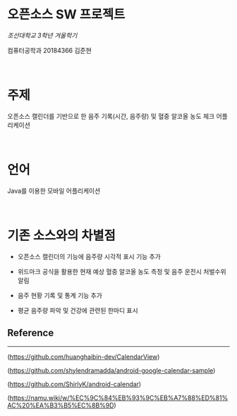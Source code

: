 # 오픈소스 SW 프로젝트

*조선대학교 3학년 겨울학기*

컴퓨터공학과 20184366 김준현

<br>

# 주제

오픈소스 캘린더를 기반으로 한 음주 기록(시간, 음주량) 및 혈중 알코올 농도 체크 어플리케이션

<br>

# 언어

Java를 이용한 모바일 어플리케이션

<br>

# 기존 소스와의 차별점

- 오픈소스 캘린더의 기능에 음주량 시각적 표시 기능 추가

- 위드마크 공식을 활용한 현재 예상 혈중 알코올 농도 측정 및 음주 운전시 처벌수위 알림

- 음주 현황 기록 및 통계 기능 추가

- 평균 음주량 파악 및 건강에 관련된 한마디 표시


## Reference

---

(https://github.com/huanghaibin-dev/CalendarView)

(https://github.com/shylendramadda/android-google-calendar-sample)

(https://github.com/ShirlyK/android-calendar)

(https://namu.wiki/w/%EC%9C%84%EB%93%9C%EB%A7%88%ED%81%AC%20%EA%B3%B5%EC%8B%9D)
